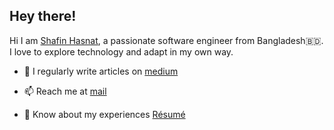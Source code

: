 ## Hey there!
Hi I am [Shafin Hasnat](shafinhasnat.me), a passionate software engineer from Bangladesh🇧🇩. I love to explore technology and adapt in my own way.

- 📝 I regularly write articles on [medium](https://shafinhasnat97.medium.com)

- 📫 Reach me at [mail](shafinhasnat97@gmail.com)

- 📄 Know about my experiences [Résumé](https://drive.google.com/file/d/1u0RyJ2ZLXsg4ntWa5aGGe0QopZxlhhg_/view?usp=sharing)


